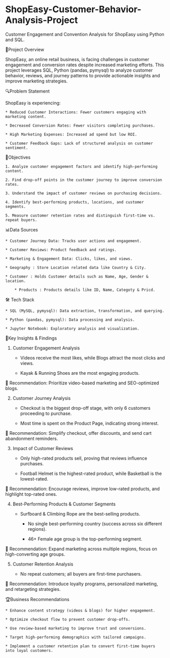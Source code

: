 # ShopEasy-Customer-Behavior-Analysis-Project
Customer Engagement and Convention Analysis for ShopEasy using Python and SQL.

📌Project Overview
		
  ShopEasy, an online retail business, is facing challenges in customer engagement and conversion rates despite increased marketing efforts. This project leverages SQL, Python (pandas, pymysql) to analyze customer behavior, reviews, and journey patterns to provide actionable insights and improve marketing strategies.

🔍Problem Statement
	
 ShopEasy is experiencing:
	
 	* Reduced Customer Interactions: Fewer customers engaging with marketing content.
	
 	* Decreased Conversion Rates: Fewer visitors completing purchases.
	
 	* High Marketing Expenses: Increased ad spend but low ROI.

	* Customer Feedback Gaps: Lack of structured analysis on customer sentiment.

🎯Objectives
	
 	1. Analyze customer engagement factors and identify high-performing content.
 	
  	2. Find drop-off points in the customer journey to improve conversion rates.
  	
   	3. Understand the impact of customer reviews on purchasing decisions.
   	
	4. Identify best-performing products, locations, and customer segments.
    	
	5. Measure customer retention rates and distinguish first-time vs. repeat buyers.

📊Data Sources
	
 	* Customer Journey Data: Tracks user actions and engagement.
	
 	* Customer Reviews: Product feedback and ratings.

	* Marketing & Engagement Data: Clicks, likes, and views.

	* Geography : Store Location related data like Country & City.

  	* Customer : Holds Customer details such as Name, Age, Gender & location.
   	
    	* Products : Products details like ID, Name, Categoty & Pricd.

🛠 Tech Stack

	* SQL (MySQL, pymysql): Data extraction, transformation, and querying.

  	* Python (pandas, pymysql): Data processing and analysis.

	* Jupyter Notebook: Exploratory analysis and visualization.

📌Key Insights & Findings
	
 1. Customer Engagement Analysis
	
 	* Videos receive the most likes, while Blogs attract the most clicks and views.
	
 	* Kayak & Running Shoes are the most engaging products.

🔹 Recommendation: Prioritize video-based marketing and SEO-optimized blogs.

2. Customer Journey Analysis
	
 	* Checkout is the biggest drop-off stage, with only 6 customers proceeding to purchase.

   	* Most time is spent on the Product Page, indicating strong interest.

🔹 Recommendation: Simplify checkout, offer discounts, and send cart abandonment reminders.

3. Impact of Customer Reviews
	
 	* Only high-rated products sell, proving that reviews influence purchases.
	
 	* Football Helmet is the highest-rated product, while Basketball is the lowest-rated.

🔹 Recommendation: Encourage reviews, improve low-rated products, and highlight top-rated ones.

4. Best-Performing Products & Customer Segments
	
 	* Surfboard & Climbing Rope are the best-selling products.
   	
    	* No single best-performing country (success across six different regions).
   	
    	* 46+ Female age group is the top-performing segment.

🔹 Recommendation: Expand marketing across multiple regions, focus on high-converting age groups.

5. Customer Retention Analysis
	
 	* No repeat customers; all buyers are first-time purchasers.

🔹 Recommendation: Introduce loyalty programs, personalized marketing, and retargeting strategies.

🏆Business Recommendations
	
 	* Enhance content strategy (videos & blogs) for higher engagement.
	
 	* Optimize checkout flow to prevent customer drop-offs.
 
 	* Use review-based marketing to improve trust and conversions.

	* Target high-performing demographics with tailored campaigns.

	* Implement a customer retention plan to convert first-time buyers into loyal customers.

